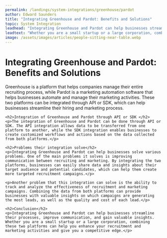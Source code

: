 ```yaml
---
permalink: /landings/system-integrations/greenhouse/pardot
author: Edward Saunders
title: "Integrating Greenhouse and Pardot: Benefits and Solutions"
topic: System Integration
leadhead: "Integrating Greenhouse and Pardot can help businesses streamline their processes, improve communication, and gain valuable insights"
leadtext: "Whether you are a small startup or a large corporation, combining these two platforms can help you enhance your recruitment and marketing activities and give you a competitive edge."
image: /assets/images/articles/people-sitting-near-table.webp
---
```

<div class="arttext">	<h1>Integrating Greenhouse and Pardot: Benefits and Solutions</h1>
	<p>Greenhouse is a platform that helps companies manage their entire recruiting process, while Pardot is a marketing automation software that helps businesses automate and manage their marketing activities. These two platforms can be integrated through API or SDK, which can help businesses streamline their hiring and marketing process. </p>

	<h2>Integration of Greenhouse and Pardot through API or SDK </h2>
	<p>The integration of Greenhouse and Pardot can be done through API or SDK. The API integration allows data to be transferred from one platform to another, while the SDK integration enables businesses to create customized workflows and actions based on the data collected from both platforms.</p>

	<h2>Problems their integration solve</h2>
	<p>Integrating Greenhouse and Pardot can help businesses solve various problems. One of the main problems it solves is improving communication between recruiting and marketing. By integrating the two platforms, businesses can easily share data and insights about their target audience and potential candidates, which can help them create more targeted recruitment campaigns.</p>

	<p>Another problem that this integration can solve is the ability to track and analyze the effectiveness of recruitment and marketing campaigns. Combining the data from both platforms can provide businesses with valuable insights on which campaigns are generating the most leads, as well as the quality and cost of each lead.</p>

	<h2>Conclusion</h2>
	<p>Integrating Greenhouse and Pardot can help businesses streamline their processes, improve communication, and gain valuable insights. Whether you are a small startup or a large corporation, combining these two platforms can help you enhance your recruitment and marketing activities and give you a competitive edge.</p>

</div>